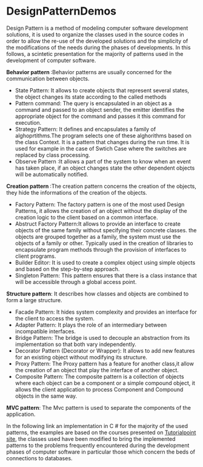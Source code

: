 # DesignPatternDemos	

<p>Design Pattern is a method of modeling computer software development solutions, it is used to organize the classes used in the source codes in order to allow the re-use of the developed solutions and the simplicity of the modifications of the needs during the phases of developments.
In this follows, a scintetic presentation for the majority of patterns used in the development of computer software.</p>
<p><b>Behavior pattern </b>:Behavior patterns are usually concerned for the communication between objects.</p>   
<p>							
						  <ul class="list-unstyled">
								<li><span class="fa fa-caret-right"></span>State Pattern: It allows to create objects that represent several states, the object changes its state according to the called methods</li>
								<li><span class="fa fa-caret-right"></span>Pattern command: The query is encapsulated in an object as a command and passed to an object sender, the emitter identifies the appropriate object for the command and passes it this command for execution.</li>
								<li> <span class="fa fa-caret-right"></span>Strategy Pattern: It defines and encapsulates a family of alghoprtithms.The program selects one of these alghorithms based on the class Context.
It is a pattern that changes during the run time. It is used for example in the case of Swtich Case where the switches are replaced by class processing.</li>
								<li> <span class="fa fa-caret-right"></span>Observe Pattern :It allows a part of the system to know when an event has taken place, if an object changes state the other dependent objects will be automatically notified.</li>
							  </ul>	
</p>

<p><b>Creation pattern </b>:The creation pattern concerns the creation of the objects, they hide the informations of the creation of the objects.</p>

<p>							
						  <ul class="list-unstyled">
								<li> <span class="fa fa-caret-right"></span>Factory Pattern: The factory pattern is one of the most used Design Patterns, it allows the creation of an object without the display of the creation logic to the client based on a common interface.</li>
								<li> <span class="fa fa-caret-right"></span>Abstruct Factory Pattern:It allows to provide an interface to create objects of the same family without specifying their concrete classes. the objects are grouped together as a family, the system must use the objects of a family or other. Typically used in the creation of libraries to encapsulate program methods through the provision of interfaces to client programs.</li>
								<li><span class="fa fa-caret-right"></span>Builder Editor: It is used to create a complex object using simple objects and based on the step-by-step approach.</li>
								<li> <span class="fa fa-caret-right"></span>Singleton Pattern: This pattern ensures that there is a class instance that will be accessible through a global access point.</li>
							  </ul>	
</p>


<p><b>Structure pattern</b>: It describes how classes and objects are combined to form a large structure.</p> 

<p>							
						  <ul class="list-unstyled">
								<li> <span class="fa fa-caret-right"></span>Facade Pattern: It hides system complexity and provides an interface for the client to access the system.</li>
								<li> <span class="fa fa-caret-right"></span>Adapter Pattern: It plays the role of an intermediary between incompatible interfaces.</li>
								<li> <span class="fa fa-caret-right"></span>Bridge Pattern: The bridge is used to decouple an abstraction from its implementation so that both vary independently.</li>
								<li><span class="fa fa-caret-right"></span>Decorator Pattern (Decorator or Wrapper): It allows to add new features for an existing object without modifying its structure.</li>
								<li> <span class="fa fa-caret-right"></span>Proxy Pattern: The Proxy pattern has a feature for another class,it allow the creation of an object that play the interface of another object.</li>
								<li> <span class="fa fa-caret-right"></span>Composite Pattern: The composite pattern is a collection of objects where each object can be a component or a simple compound object, it allows the client application to process Component and Compound objects in the same way.</li>
							  </ul>	
</p>


<p><b>MVC pattern</b>: The Mvc pattern is used to separate the components of the application.</p>  

<p>In the following link an implementation in C # for the majority of the used patterns, the examples are based on the courses presented on <a href="https://www.tutorialspoint.com/design_pattern/" target="_blank">Tutorialpoint site</a>, the classes used have been modified to bring the implemented patterns to the problems frequently encountered during the development phases of computer software in particular those which concern the beds of connections to databases.</p>  

<a href="http://example.com" target="_blank"></a>


